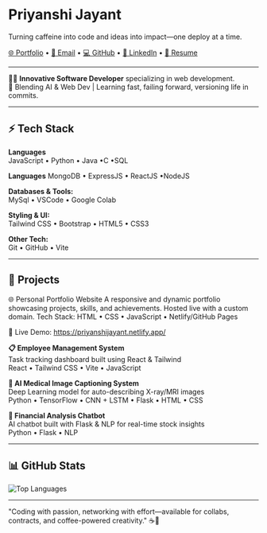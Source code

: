 # Priyanshi Jayant  
Turning caffeine into code and ideas into impact—one deploy at a time.

[🌐 Portfolio](https://priyanshijayant.netlify.app/) • [📧 Email](mailto:priyanshijayant729@gmail.com) • [💻 GitHub](https://github.com/priyu9-star) • [🔗 LinkedIn](https://www.linkedin.com/in/priyanshi-jayant-853952255/) • [📄 Resume](https://drive.google.com/file/d/1ag4xA_aB9wDuNkJqC_7hS0QIrUTHquU9/view?usp=sharing)

---

👩‍💻 **Innovative Software Developer** specializing in web development.  
🧠 Blending AI & Web Dev | Learning fast, failing forward, versioning life in commits.

---

## ⚡ Tech Stack

**Languages**  
JavaScript  • Python • Java •C •SQL

**Languages**
MongoDB • ExpressJS • ReactJS •NodeJS 

**Databases & Tools:**  
MySql • VSCode • Google Colab 

**Styling & UI:**  
Tailwind CSS • Bootstrap • HTML5 • CSS3

**Other Tech:**  
Git • GitHub • Vite 

---

## 🚀 Projects

🌐 Personal Portfolio Website
A responsive and dynamic portfolio showcasing projects, skills, and achievements. Hosted live with a custom domain.
Tech Stack: HTML • CSS • JavaScript • Netlify/GitHub Pages

🔗 Live Demo: https://priyanshijayant.netlify.app/

**📋 Employee Management System**  
Task tracking dashboard built using React & Tailwind  
React • Tailwind CSS • Vite • JavaScript

**📸 AI Medical Image Captioning System**  
Deep Learning model for auto-describing X-ray/MRI images  
Python • TensorFlow • CNN + LSTM • Flask • HTML • CSS 

**💬 Financial Analysis Chatbot**  
AI chatbot built with Flask & NLP for real-time stock insights  
Python • Flask • NLP

---

## 📊 GitHub Stats

![Top Languages](https://github-readme-stats.vercel.app/api/top-langs/?username=priyu9-star&layout=compact&theme=radical)

---

"Coding with passion, networking with effort—available for collabs, contracts, and coffee-powered creativity." ☕🚀
